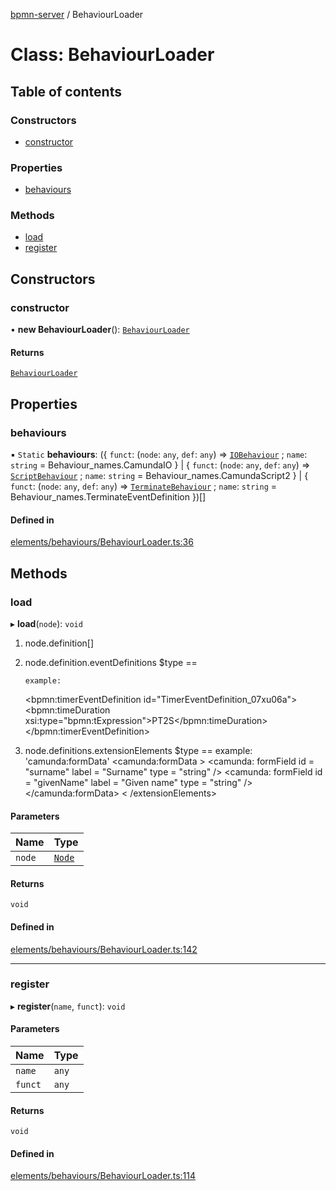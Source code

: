 [bpmn-server](../README.md) / BehaviourLoader

# Class: BehaviourLoader

## Table of contents

### Constructors

- [constructor](BehaviourLoader.md#constructor)

### Properties

- [behaviours](BehaviourLoader.md#behaviours)

### Methods

- [load](BehaviourLoader.md#load)
- [register](BehaviourLoader.md#register)

## Constructors

### constructor

• **new BehaviourLoader**(): [`BehaviourLoader`](BehaviourLoader.md)

#### Returns

[`BehaviourLoader`](BehaviourLoader.md)

## Properties

### behaviours

▪ `Static` **behaviours**: (\{ `funct`: (`node`: `any`, `def`: `any`) => [`IOBehaviour`](IOBehaviour.md) ; `name`: `string` = Behaviour\_names.CamundaIO } \| \{ `funct`: (`node`: `any`, `def`: `any`) => [`ScriptBehaviour`](ScriptBehaviour.md) ; `name`: `string` = Behaviour\_names.CamundaScript2 } \| \{ `funct`: (`node`: `any`, `def`: `any`) => [`TerminateBehaviour`](TerminateBehaviour.md) ; `name`: `string` = Behaviour\_names.TerminateEventDefinition })[]

#### Defined in

[elements/behaviours/BehaviourLoader.ts:36](https://github.com/bpmnServer/bpmn-server/blob/b56411b/src/elements/behaviours/BehaviourLoader.ts#L36)

## Methods

### load

▸ **load**(`node`): `void`

1.  node.definition[<name>]
 2.  node.definition.eventDefinitions
         $type == <name>
         
         example:
         
       <bpmn:timerEventDefinition id="TimerEventDefinition_07xu06a">
          <bpmn:timeDuration xsi:type="bpmn:tExpression">PT2S</bpmn:timeDuration>
       </bpmn:timerEventDefinition>
         
 3.  node.definitions.extensionElements
         $type == <name>
         example: 'camunda:formData'
           <extensionElements>
               <camunda:formData >
                   <camunda: formField id = "surname" label = "Surname" type = "string" />
                       <camunda: formField id = "givenName" label = "Given name" type = "string" />
               </camunda:formData>
          < /extensionElements>

#### Parameters

| Name | Type |
| :------ | :------ |
| `node` | [`Node`](Node.md) |

#### Returns

`void`

#### Defined in

[elements/behaviours/BehaviourLoader.ts:142](https://github.com/bpmnServer/bpmn-server/blob/b56411b/src/elements/behaviours/BehaviourLoader.ts#L142)

___

### register

▸ **register**(`name`, `funct`): `void`

#### Parameters

| Name | Type |
| :------ | :------ |
| `name` | `any` |
| `funct` | `any` |

#### Returns

`void`

#### Defined in

[elements/behaviours/BehaviourLoader.ts:114](https://github.com/bpmnServer/bpmn-server/blob/b56411b/src/elements/behaviours/BehaviourLoader.ts#L114)

